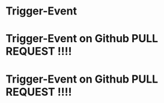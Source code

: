 # Trigger-Event


# Trigger-Event on Github PULL REQUEST !!!!
# Trigger-Event on Github PULL REQUEST !!!!

